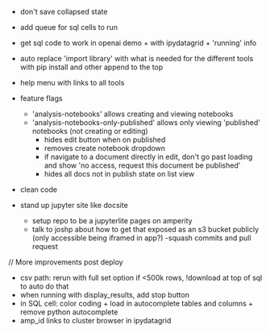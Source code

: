 
- don't save collapsed state
- add queue for sql cells to run
- get sql code to work in openai demo + with ipydatagrid + 'running' info
- auto replace 'import library' with what is needed for the different tools with pip install and other append to the top
- help menu with links to all tools


- feature flags 
    - 'analysis-notebooks' allows creating and viewing notebooks
    - 'analysis-notebooks-only-published' allows only viewing 'published' notebooks (not creating or editing) 
        - hides edit button when on published 
        - removes create notebook dropdown
        - if navigate to a document directly in edit, don't go past loading and show 'no access, request this document be published'
        - hides all docs not in publish state on list view
- clean code
- stand up jupyter site like docsite 
    - setup repo to be a jupyterlite pages on amperity
    - talk to joshp about how to get that exposed as an s3 bucket publicly (only accessible being iframed in app?)
-squash commits and pull request



// More improvements post deploy
- csv path: rerun with full set option if <500k rows, !download at top of sql to auto do that
- when running with display_results, add stop button
- in SQL cell: color coding + load in autocomplete tables and columns + remove python autocomplete
- amp_id links to cluster browser in ipydatagrid